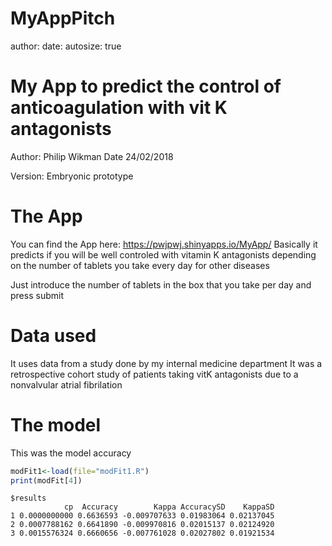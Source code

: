 MyAppPitch
========================================================
author: 
date: 
autosize: true

My App to predict the control of anticoagulation with vit K antagonists
========================================================
Author: Philip Wikman
Date 24/02/2018

Version: Embryonic prototype


The App
========================================================

You can find the App here: https://pwjpwj.shinyapps.io/MyApp/
Basically it predicts if you will be well controled with vitamin K antagonists
depending on the number of tablets you take every day for other diseases

Just introduce the number of tablets in the box that you take per day and
press submit

Data used
========================================================

It uses data from a study done by my internal medicine department
It was a retrospective cohort study of patients taking vitK antagonists
due to a nonvalvular atrial fibrilation

The model
========================================================

This was the model accuracy

```r
modFit1<-load(file="modFit1.R")
print(modFit[4])
```

```
$results
            cp  Accuracy        Kappa AccuracySD    KappaSD
1 0.0000000000 0.6636593 -0.009707633 0.01983064 0.02137045
2 0.0007788162 0.6641890 -0.009970816 0.02015137 0.02124920
3 0.0015576324 0.6660656 -0.007761028 0.02027802 0.01921534
```






